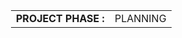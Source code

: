 <!DOCTYPE html>
<html>
<head>
</head>
<body>
<table style="padding-left: 20px; border: none;" >
	<tr>
		<td style="font-weight: bold;" >PROJECT PHASE : </td><td>PLANNING</td>
	</tr>
</table>
</body>
</html>
